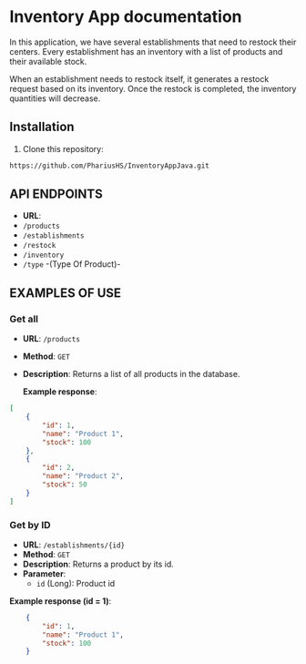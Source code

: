 # Inventory App documentation

In this application, we have several establishments that need to restock their centers.
Every establishment has an inventory with a list of products and their available stock.

When an establishment needs to restock itself, it generates a restock request based on its inventory.
Once the restock is completed, the inventory quantities will decrease.


## Installation

1. Clone this repository:

```bash
https://github.com/PhariusHS/InventoryAppJava.git
```


## API ENDPOINTS
- **URL**:
- `/products`
- `/establishments`
- `/restock`
- `/inventory`
- `/type` -(Type Of Product)-


## EXAMPLES OF USE
### Get all 
- **URL**: `/products`
- **Method**: `GET`
- **Description**: Returns a list of all products in the database.
  
  **Example response**:
```json
[
    {
        "id": 1,
        "name": "Product 1",
        "stock": 100
    },
    {
        "id": 2,
        "name": "Product 2",
        "stock": 50
    }
]
```

### Get by ID

- **URL**: `/establishments/{id}`
- **Method**: `GET`
- **Description**: Returns a product by its id.
- **Parameter**:
  - `id` (Long): Product id
    
**Example response (id = 1)**:

```json
    {
        "id": 1,
        "name": "Product 1",
        "stock": 100
    }
```




